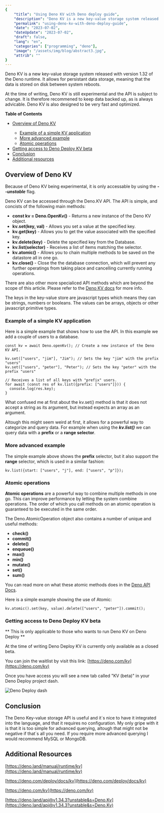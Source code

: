 ```yaml
---
{
    "title": "Using Deno KV with Deno deploy guide",
    "description": "Deno KV is a new key-value storage system released with version 1.32 of the Deno runtime. It allows for persistant data storage, meaning that the date is stored on disk between system reboots.",
    "permalink": "using-deno-kv-with-deno-deploy-guide",
    "date": "2023-07-02",
    "dateUpdate": "2023-07-02",
    "draft": false,
    "lang": "en",
    "categories": ["programming", "deno"],
    "image": "/assets/img/blog/abstract3.jpg",
    "attrib": ""
}
---
```


Deno KV is a new key-value storage system released with version 1.32 of the Deno runtime.
It allows for persistant data storage, meaning that the data is stored on disk between system reboots.

At the time of writing, Deno KV is still experimental and the API is subject to change.
It is therefore recommened to keep data backed up, as is always advicable.
Deno KV is also designed to be very fast and optimized.

**Table of Contents**

<ul>
    <li><a href="#overview">Overview of Deno KV</a></li>
    <ul>
        <li><a href="#example">Example of a simple KV application</a></li>
        <li><a href="#advanced-example">More advanced example</a></li>
        <li><a href="#atomic-operations">Atomic operations</a></li>
    </ul>
    <li><a href="#deno-deploy-kv-beta">Getting access to Deno Deploy KV beta</a></li>
    <li><a href="#conclustion">Conclusion</a></li>
    <li><a href="#additional-resources">Additional resources</a></li>
</ul>

<div id="overview"></div>

## Overview of Deno KV

<i class="fa-solid fa-circle-info"></i> Because of Deno KV being experimental, it is only accessable by using the **<em>--unstable</em>** flag.

Deno KV can be accessed through the Deno.KV API. The API is simple, and concists of the following main methods:

* **const kv = Deno.OpenKv()** - Returns a new instance of the Deno KV object.
* **kv.set(key, val)** - Allows you set a value at the specified key.
* **kv.get(key)** - Allows you to get the value associated with the specified key.
* **kv.delete(key)** - Delete the specified key from the Database.
* **kv.list(selector)** - Receives a list of items matching the selector.
* **kv.atomic()** - Allows you to chain multiple methods to be saved on the datastore all in one go.
* **kv.close()** - Close the the database connection, which will prevent any further operatings from taking place and cancelling currently running operations.

There are also other more specialiced API methods which are beyond the scope of this article.
Please refer to the [Deno KV docs](https://deno.land/api@v1.34.3?unstable&s=Deno.Kv) for more info.

The keys in the key-value store are javascript types which means they can be strings, numbers or booleans.
The values can be arrays, objects or other javascript primitive types.

<div id="example"></div>

### Example of a simple KV application

Here is a simple example that shows how to use the API.
In this example we add a couple of users to a database.

```
const kv = await Deno.openKv(); // Create a new instance of the Deno KV API.
    
kv.set(["users", "jim"], "Jim"); // Sets the key "jim" with the prefix "users"
kv.set(["users", "peter"], "Peter"); // Sets the key "peter" with the prefix "users"

// Receives a list of all keys with "prefix" users.
for await (const res of kv.list({prefix: ["users"]})) {
  console.log(res.key);
}
```

What confused me at first about the kv.set() method is that it does not accept a string as its argument,
but instead expects an array as an argument.

Altough this might seem weird at first, it allows for a powerful way to categorize and query data.
For example when using the **<em>kv.list()</em>** we can query data with a **prefix** or a **range selector**.

<div id="advanced-example"></div>

### More advanced example

The simple example above shows the **prefix** selector, but it also support the **range** selector, which is used in a similar fashion:

```// Receives a list of all items with "prefix" users, and that has a key of j up to p.
kv.list({start: ["users", "j"], end: ["users", "p"]});
```

<div id="atomic operations"></div>

### Atomic operations

**Atomic operations** are a powerful way to combine multiple methods in one go. This can improve performance by letting the system combine operations. The order of which you call methods on an atomic operation is guaranteed to be executed in the same order.

The Deno.AtomicOperation object also contains a number of unique and useful methods:

* **check()**
* **commit()**
* **delete()**
* **enqueue()**
* **max()**
* **min()**
* **mutate()**
* **set()**
* **sum()**

You can read more on what these atomic methods does in the [Deno API Docs](https://deno.land/api@v1.34.3?s=Deno.AtomicOperation&unstable=).

Here is a simple example showing the use of Atomic:

```// Sets a certain key to a value, and then deletes key peter from users.
kv.atomic().set(key, value).delete(["users", "peter"]).commit();
```

<div id="deno-deploy-kv-beta"></div>

### Getting access to Deno Deploy KV beta

** <i class="fa-solid fa-circle-exclamation"></i> This is only applicable to those who wants to run Deno KV on Deno Deploy **

At the time of writing Deno Deploy KV is currently only available as a closed beta.

You can join the waitlist by visit this link: [https://deno.com/kv](https://deno.com/kv)

Once you have access you will see a new tab called "KV (beta)" in your Deno Deploy project dash.

![Deno Deploy dash](/assets/img/blog/deno_deploy.png)

<div id="conclusion"></div>

## Conclusion

The Deno Key-value storage API is useful and it´s nice to have it integrated into the language, and that it requires no configuration.
My only gripe with it is that it is too simple for advanced querying, altough that might not be negative if that´s all you need.
If you require more advanced querying I would recommend MySQL or MongoDB.

<div id="additional-resources"></div>

## Additional Resources

[https://deno.land/manual/runtime/kv](https://deno.land/manual/runtime/kv)

[https://deno.com/deploy/docs/kv](https://deno.com/deploy/docs/kv)

[https://deno.com/kv](https://deno.com/kv)

[https://deno.land/api@v1.34.3?unstable&s=Deno.Kv](https://deno.land/api@v1.34.3?unstable&s=Deno.Kv)
